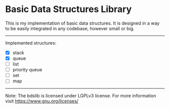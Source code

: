 # Basic Data Structures Library

This is my implementation of basic data structures. It is designed in a way to be easily integrated in any codebase, however small or big.

---

Implemented structures:

* [X] stack
* [X] queue
* [ ] list
* [ ] priority queue
* [ ] set
* [ ] map

---

Note: The bdslib is licensed under LGPLv3 license. For more information visit <https://www.gnu.org/licenses/>
